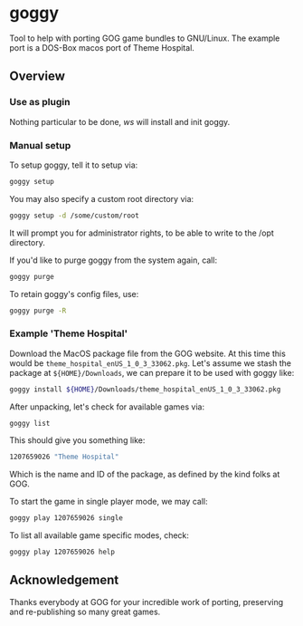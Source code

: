 # goggy

Tool to help with porting GOG game bundles to GNU/Linux. The example port is a DOS-Box macos port of Theme Hospital.

## Overview

### Use as plugin

Nothing particular to be done, *ws* will install and init goggy.

### Manual setup

To setup goggy, tell it to setup via:

```bash
goggy setup
```

You may also specify a custom root directory via:

```bash
goggy setup -d /some/custom/root
```

It will prompt you for administrator rights, to be able to write to the /opt directory.

If you'd like to purge goggy from the system again, call:

```bash
goggy purge
```

To retain goggy's config files, use:

```bash
goggy purge -R
```

### Example 'Theme Hospital'

Download the MacOS package file from the GOG website. At this time this would be `theme_hospital_enUS_1_0_3_33062.pkg`. Let's assume we stash the package at `${HOME}/Downloads`, we can prepare it to be used with goggy like:

```bash
goggy install ${HOME}/Downloads/theme_hospital_enUS_1_0_3_33062.pkg
```

After unpacking, let's check for available games via:

```bash
goggy list
```

This should give you something like:

```bash
1207659026 "Theme Hospital"
```

Which is the name and ID of the package, as defined by the kind folks at GOG.

To start the game in single player mode, we may call:

```bash
goggy play 1207659026 single
```

To list all available game specific modes, check:

```bash
goggy play 1207659026 help
```

## Acknowledgement

Thanks everybody at GOG for your incredible work of porting, preserving and re-publishing so many great games.
